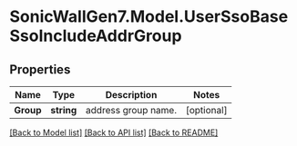 # SonicWallGen7.Model.UserSsoBaseSsoIncludeAddrGroup

## Properties

Name | Type | Description | Notes
------------ | ------------- | ------------- | -------------
**Group** | **string** | address group name. | [optional] 

[[Back to Model list]](../README.md#documentation-for-models) [[Back to API list]](../README.md#documentation-for-api-endpoints) [[Back to README]](../README.md)

